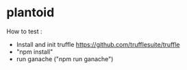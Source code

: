 # plantoid

How to test :
- Install and init truffle https://github.com/trufflesuite/truffle
- "npm install"
- run ganache ("npm run ganache")
